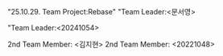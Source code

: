 "25.10.29. Team Project:Rebase"
"Team Leader:<문서영>

"Team Leader:<20241054>

2nd Team Member: <김지현>
2nd Team Member: <20221048>
